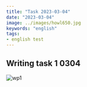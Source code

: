 ```yaml
---
title: "Task 2023-03-04"
date: "2023-03-04"
image: ../images/howl650.jpg
keywords: "english"
tags:
- english test
---
```

## Writing task 1 0304

![wp1](/Volumes/Data/icgeneral/assets/wp1.png)
